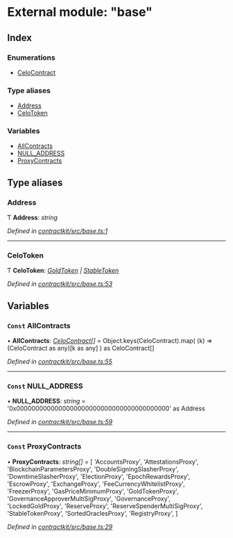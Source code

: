 # External module: "base"

## Index

### Enumerations

* [CeloContract](../enums/_base_.celocontract.md)

### Type aliases

* [Address](_base_.md#address)
* [CeloToken](_base_.md#celotoken)

### Variables

* [AllContracts](_base_.md#const-allcontracts)
* [NULL_ADDRESS](_base_.md#const-null_address)
* [ProxyContracts](_base_.md#const-proxycontracts)

## Type aliases

###  Address

Ƭ **Address**: *string*

*Defined in [contractkit/src/base.ts:1](https://github.com/celo-org/celo-monorepo/blob/master/packages/contractkit/src/base.ts#L1)*

___

###  CeloToken

Ƭ **CeloToken**: *[GoldToken](../enums/_base_.celocontract.md#goldtoken) | [StableToken](../enums/_base_.celocontract.md#stabletoken)*

*Defined in [contractkit/src/base.ts:53](https://github.com/celo-org/celo-monorepo/blob/master/packages/contractkit/src/base.ts#L53)*

## Variables

### `Const` AllContracts

• **AllContracts**: *[CeloContract](../enums/_base_.celocontract.md)[]* = Object.keys(CeloContract).map(
  (k) => (CeloContract as any)[k as any]
) as CeloContract[]

*Defined in [contractkit/src/base.ts:55](https://github.com/celo-org/celo-monorepo/blob/master/packages/contractkit/src/base.ts#L55)*

___

### `Const` NULL_ADDRESS

• **NULL_ADDRESS**: *string* = '0x0000000000000000000000000000000000000000' as Address

*Defined in [contractkit/src/base.ts:59](https://github.com/celo-org/celo-monorepo/blob/master/packages/contractkit/src/base.ts#L59)*

___

### `Const` ProxyContracts

• **ProxyContracts**: *string[]* = [
  'AccountsProxy',
  'AttestationsProxy',
  'BlockchainParametersProxy',
  'DoubleSigningSlasherProxy',
  'DowntimeSlasherProxy',
  'ElectionProxy',
  'EpochRewardsProxy',
  'EscrowProxy',
  'ExchangeProxy',
  'FeeCurrencyWhitelistProxy',
  'FreezerProxy',
  'GasPriceMinimumProxy',
  'GoldTokenProxy',
  'GovernanceApproverMultiSigProxy',
  'GovernanceProxy',
  'LockedGoldProxy',
  'ReserveProxy',
  'ReserveSpenderMultiSigProxy',
  'StableTokenProxy',
  'SortedOraclesProxy',
  'RegistryProxy',
]

*Defined in [contractkit/src/base.ts:29](https://github.com/celo-org/celo-monorepo/blob/master/packages/contractkit/src/base.ts#L29)*
